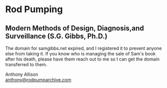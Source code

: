 # Rod Pumping
## Modern Methods of Design, Diagnosis,and Surveillance (S.G. Gibbs, Ph.D.)

The domain for samgibbs.net expired, and I registered it to prevent anyone else from taking it. If you know who is managing the sale of Sam's book after his death, please have them reach out to me so I can get the domain transferred to them.

Anthony Allison<br>
anthony@rodpumparchive.com
